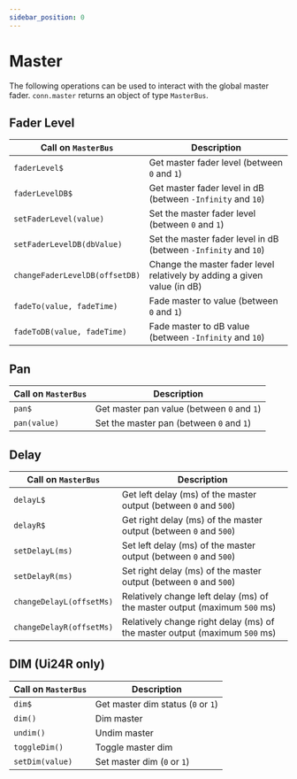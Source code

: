 ```yaml
---
sidebar_position: 0
---
```


# Master

The following operations can be used to interact with the global master fader.
`conn.master` returns an object of type `MasterBus`.

## Fader Level

| Call on `MasterBus`            | Description                                                              |
| ------------------------------ | ------------------------------------------------------------------------ |
| `faderLevel$`                  | Get master fader level (between `0` and `1`)                             |
| `faderLevelDB$`                | Get master fader level in dB (between `-Infinity` and `10`)              |
| `setFaderLevel(value)`         | Set the master fader level (between `0` and `1`)                         |
| `setFaderLevelDB(dbValue)`     | Set the master fader level in dB (between `-Infinity` and `10`)          |
| `changeFaderLevelDB(offsetDB)` | Change the master fader level relatively by adding a given value (in dB) |
| `fadeTo(value, fadeTime)`      | Fade master to value (between `0` and `1`)                               |
| `fadeToDB(value, fadeTime)`    | Fade master to dB value (between `-Infinity` and `10`)                   |

## Pan

| Call on `MasterBus` | Description                                |
| ------------------- | ------------------------------------------ |
| `pan$`              | Get master pan value (between `0` and `1`) |
| `pan(value)`        | Set the master pan (between `0` and `1`)   |

## Delay

| Call on `MasterBus`      | Description                                                                |
| ------------------------ | -------------------------------------------------------------------------- |
| `delayL$`                | Get left delay (ms) of the master output (between `0` and `500`)           |
| `delayR$`                | Get right delay (ms) of the master output (between `0` and `500`)          |
| `setDelayL(ms)`          | Set left delay (ms) of the master output (between `0` and `500`)           |
| `setDelayR(ms)`          | Set right delay (ms) of the master output (between `0` and `500`)          |
| `changeDelayL(offsetMs)` | Relatively change left delay (ms) of the master output (maximum `500` ms)  |
| `changeDelayR(offsetMs)` | Relatively change right delay (ms) of the master output (maximum `500` ms) |

## DIM (Ui24R only)

| Call on `MasterBus` | Description                        |
| ------------------- | ---------------------------------- |
| `dim$`              | Get master dim status (`0` or `1`) |
| `dim()`             | Dim master                         |
| `undim()`           | Undim master                       |
| `toggleDim()`       | Toggle master dim                  |
| `setDim(value)`     | Set master dim (`0` or `1`)        |
